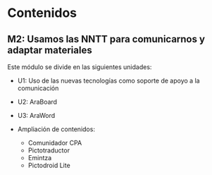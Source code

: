 
# Contenidos

## M2: Usamos las NNTT para comunicarnos y adaptar materiales

Este módulo se divide en las siguientes unidades:

* U1: Uso de las nuevas tecnologías como soporte de apoyo a la comunicación

* U2: AraBoard

* U3: AraWord

* Ampliación de contenidos:
    * Comunidador CPA
    * Pictotraductor
    * Emintza
    * Pictodroid Lite
